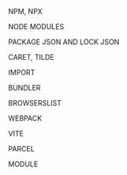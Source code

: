 NPM, NPX

NODE MODULES

PACKAGE JSON AND LOCK JSON

CARET, TILDE

IMPORT

BUNDLER

BROWSERSLIST

WEBPACK

VITE

PARCEL

MODULE